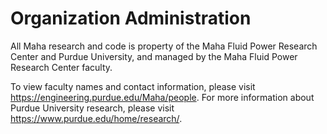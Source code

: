 # Organization Administration

All Maha research and code is property of the Maha Fluid Power Research Center and Purdue University, and managed by the Maha Fluid Power Research Center faculty.

To view faculty names and contact information, please visit https://engineering.purdue.edu/Maha/people.  For more information about Purdue University research, please visit https://www.purdue.edu/home/research/.

